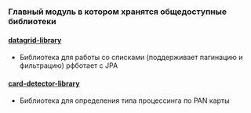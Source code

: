 ### Главный модуль в котором хранятся общедоступные библиотеки

#### [datagrid-library](datagrid-library/README.md)
* Библиотека для работы со списками (поддерживает пагинацию и фильтрацию) рфботает с JPA

#### [card-detector-library](card-detector-library/README.md)
* Библиотека для определения типа процессинга по PAN карты